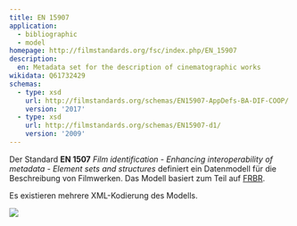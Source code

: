 ```yaml
---
title: EN 15907
application:
  - bibliographic
  - model
homepage: http://filmstandards.org/fsc/index.php/EN_15907
description:
  en: Metadata set for the description of cinematographic works
wikidata: Q61732429
schemas:
  - type: xsd
    url: http://filmstandards.org/schemas/EN15907-AppDefs-BA-DIF-COOP/
    version: '2017'
  - type: xsd
    url: http://filmstandards.org/schemas/EN15907-d1/
    version: '2009'
---
```


Der Standard **EN 1507** *Film identification - Enhancing interoperability of
metadata - Element sets and structures* definiert ein Datenmodell für die
Beschreibung von Filmwerken. Das Modell basiert zum Teil auf [FRBR](frbr).

Es existieren mehrere XML-Kodierung des Modells.

![](http://filmstandards.org/fsc/images/7/7e/EN15907-ER-diag-CEN.png)
